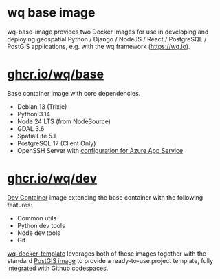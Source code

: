 # wq base image

wq-base-image provides two Docker images for use in developing and deploying geospatial Python / Django / NodeJS / React / PostgreSQL / PostGIS applications, e.g. with the wq framework (<https://wq.io>).

# [ghcr.io/wq/base](https://ghcr.io/wq/base)

Base container image with core dependencies.

 * Debian 13 (Trixie)
 * Python 3.14
 * Node 24 LTS (from NodeSource)
 * GDAL 3.6
 * SpatialLite 5.1
 * PostgreSQL 17 (Client Only)
 * OpenSSH Server with [configuration for Azure App Service](https://learn.microsoft.com/en-us/azure/app-service/configure-custom-container?tabs=debian&pivots=container-linux#enable-ssh)

 # [ghcr.io/wq/dev](https://ghcr.io/wq/dev)

[Dev Container](https://containers.dev/) image extending the base container with the following features:

 * Common utils
 * Python dev tools
 * Node dev tools
 * Git

[wq-docker-template](https://github.com/wq/wq-docker-template) leverages both of these images together with the standard [PostGIS image](https://hub.docker.com/r/postgis/postgis/) to provide a ready-to-use project template, fully integrated with Github codespaces.